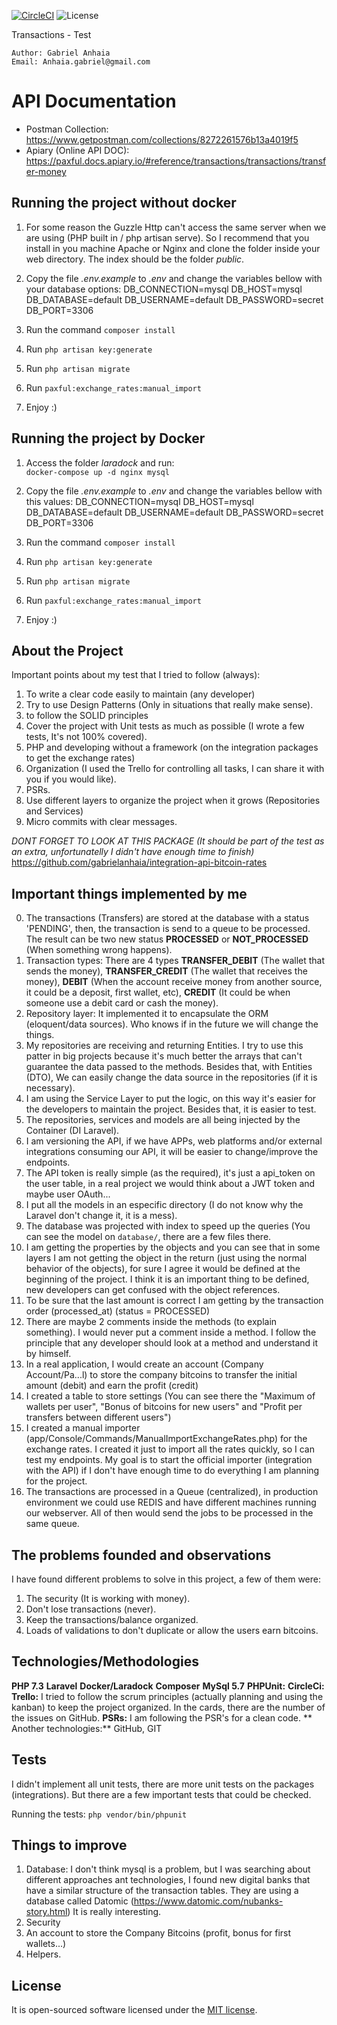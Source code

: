 [![CircleCI](https://circleci.com/gh/gabrielanhaia/bitcoin/tree/master.svg?style=svg&circle-token=41d95a85d2f0b2ac88eb5eaaa36a7a920eed23c9)](https://circleci.com/gh/gabrielanhaia/bitcoin/tree/master)
    <img src="https://poser.pugx.org/laravel/framework/license.svg" alt="License">
    
Transactions - Test

    Author: Gabriel Anhaia
    Email: Anhaia.gabriel@gmail.com

# API Documentation

* Postman Collection: https://www.getpostman.com/collections/8272261576b13a4019f5
* Apiary (Online API DOC): https://paxful.docs.apiary.io/#reference/transactions/transactions/transfer-money

## Running the project without docker

1. For some reason the Guzzle Http can't access the same server when we are using (PHP built in / php artisan serve).
So I recommend that you install in you machine Apache or Nginx and clone the folder inside your web directory. The index should be the folder *public*.

2. Copy the file *.env.example* to *.env* and change the variables bellow with your database options:
DB_CONNECTION=mysql
DB_HOST=mysql
DB_DATABASE=default
DB_USERNAME=default
DB_PASSWORD=secret
DB_PORT=3306

3. Run the command `composer install`
4. Run `php artisan key:generate`
5. Run `php artisan migrate`
6. Run `paxful:exchange_rates:manual_import`
7. Enjoy :)

## Running the project by Docker

1. Access the folder *laradock* and run: <br>
```docker-compose up -d nginx mysql ```

2. Copy the file *.env.example* to *.env* and change the variables bellow with this values:
DB_CONNECTION=mysql
DB_HOST=mysql
DB_DATABASE=default
DB_USERNAME=default
DB_PASSWORD=secret
DB_PORT=3306

3. Run the command `composer install`
4. Run `php artisan key:generate`
5. Run `php artisan migrate`
6. Run `paxful:exchange_rates:manual_import`
7. Enjoy :)

## About the Project

Important points about my test that I tried to follow (always):

1. To write a clear code easily to maintain (any developer)
2. Try to use Design Patterns (Only in situations that really make sense).
3. to follow the SOLID principles
4. Cover the project with Unit tests as much as possible (I wrote a few tests, It's not 100% covered).
5. PHP and developing without a framework (on the integration packages to get the exchange rates)
6. Organization (I used the Trello for controlling all tasks, I can share it with you if you would like).
7. PSRs.
8. Use different layers to organize the project when it grows (Repositories and Services)
9. Micro commits with clear messages.

*DONT FORGET TO LOOK AT THIS PACKAGE (It should be part of the test as an extra, unfortunatelly I didn't have enough time to finish)*<br>
https://github.com/gabrielanhaia/integration-api-bitcoin-rates

## Important things implemented by me

0. The transactions (Transfers) are stored at the database with a status 'PENDING', then, the transaction is send to a queue to be processed. The result can be two new status **PROCESSED** or **NOT_PROCESSED** (When something wrong happens).
1. Transaction types: There are 4 types **TRANSFER_DEBIT** (The wallet that sends the money), **TRANSFER_CREDIT** (The wallet that receives the money), **DEBIT** (When the account receive money from another source, it could be a deposit, first wallet, etc), **CREDIT** (It could be when someone use a debit card or cash the money).
2. Repository layer: It implemented it to encapsulate the ORM (eloquent/data sources). Who knows if in the future we will change the things.
3. My repositories are receiving and returning Entities. I try to use this patter in big projects because it's much better the arrays that can't guarantee the data passed to the methods.
Besides that, with Entities (DTO), We can easily change the data source in the repositories (if it is necessary).
4. I am using the Service Layer to put the logic, on this way it's easier for the developers to maintain the project. Besides that, it is easier to test.
5. The repositories, services and models are all being injected by the Container (DI Laravel).
6. I am versioning the API, if we have APPs, web platforms and/or external integrations consuming our API, it will be easier to change/improve the endpoints.
7. The API token is really simple (as the required), it's just a api_token on the user table, in a real project we would think about a JWT token and maybe user OAuth...
8. I put all the models in an especific directory (I do not know why the Laravel don't change it, it is a mess).
9. The database was projected with index to speed up the queries (You can see the model on `database/`, there are a few files there.
10. I am getting the properties by the objects and you can see that in some layers I am not getting the object in the return (just using the normal behavior of the objects), for sure I agree it would be defined at the beginning of the project. I think it is an important thing to be defined, new developers can get confused with the object references.
11. To be sure that the last amount is correct I am getting by the transaction order (processed_at) (status = PROCESSED)
12. There are maybe 2 comments inside the methods (to explain something). I would never put a comment inside a method. I follow the principle that any developer should look at a method and understand it by himself.
13. In a real application, I would create an account (Company Account/Pa...l) to store the company bitcoins to transfer the initial amount (debit) and earn the profit (credit)
14. I created a table to store settings (You can see there the "Maximum of wallets per user", "Bonus of bitcoins for new users" and "Profit per transfers between different users")
15. I created a manual importer (app/Console/Commands/ManualImportExchangeRates.php) for the exchange rates. I created it just to import all the rates quickly, so I can test my endpoints. My goal is to start the official importer (integration with the API) if I don't have enough time to do everything I am planning for the project.
16. The transactions are processed in a Queue (centralized), in production environment we could use REDIS and have different machines running our webserver. All of then would send the jobs to be processed in the same queue.

## The problems founded and observations

I have found different problems to solve in this project, a few of them were:
1. The security (It is working with money).
2. Don't lose transactions (never).
3. Keep the transactions/balance organized.
4. Loads of validations to don't duplicate or allow the users earn bitcoins.

## Technologies/Methodologies

**PHP 7.3**
**Laravel**
**Docker/Laradock**
**Composer**
**MySql 5.7**
**PHPUnit:**
**CircleCi:**
**Trello:** I tried to follow the scrum principles (actually planning and using the kanban) to keep the project organized. In the cards, there are the number of the issues on GitHub.
**PSRs:** I am following the PSR's for a clean code.
** Another technologies:** GitHub, GIT

## Tests

I didn't implement all unit tests, there are more unit tests on the packages (integrations). But there are a few important tests that could be checked.

Running the tests: `php vendor/bin/phpunit`

## Things to improve

1. Database: I don't think mysql is a problem, but I was searching about different approaches ant technologies, I found new digital banks that have a similar structure of the transaction tables. They are using a database called Datomic (https://www.datomic.com/nubanks-story.html)
It is really interesting.
2. Security
3. An account to store the Company Bitcoins (profit, bonus for first wallets...)
4. Helpers.

## License

It is open-sourced software licensed under the [MIT license](https://opensource.org/licenses/MIT).
